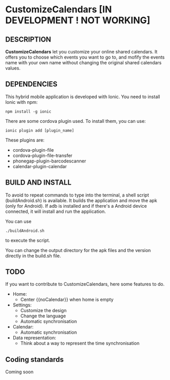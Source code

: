 CustomizeCalendars [IN DEVELOPMENT ! NOT WORKING]
==================

DESCRIPTION
-----------
**CustomizeCalendars** let you customize your online shared calendars. It offers
you to choose which events you want to go to, and mofify the events name with
your own name without changing the original shared calendars values.

DEPENDENCIES
-----------
This hybrid mobile application is developed with Ionic. You need to install
Ionic with npm:
```
npm install -g ionic
```

There are some cordova plugin used. To install them, you can use:
```
ionic plugin add [plugin_name]
```

These plugins are:
- cordova-plugin-file
- cordova-plugin-file-transfer
- phonegap-plugin-barcodescanner
- calendar-plugin-calendar

BUILD AND INSTALL
-----------------
To avoid to repeat commands to type into the terminal, a shell script (buildAndroid.sh)
is available. It builds the application and move the apk (only for Android). If
adb is installed and if there's a Android device connected, it will install and
run the application.

You can use
```
./buildAndroid.sh
```
to execute the script.

You can change the output directory for the apk files and the version directly
in the build.sh file.

TODO
----
If you want to contribute to CustomizeCalendars, here some features to do.

- Home:
  - Center {{noCalendar}} when home is empty
- Settings:
  - Customize the design
  - Change the language
  - Automatic synchronisation
- Calendar:
  - Automatic synchronisation
- Data representation:
  - Think about a way to represent the time synchronisation

Coding standards
---------------
Coming soon
